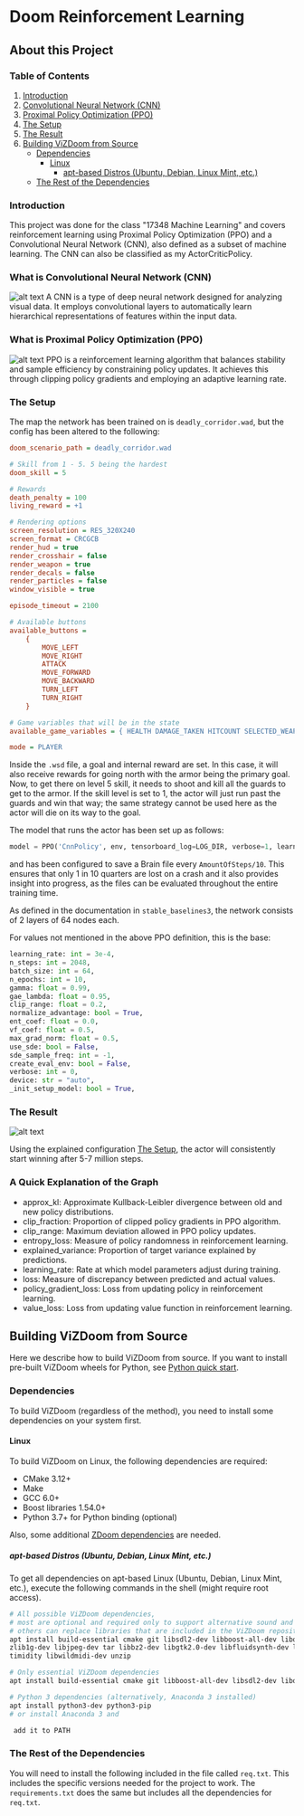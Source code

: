 # Doom Reinforcement Learning

## About this Project
### Table of Contents
1. [Introduction](#introduction)
2. [Convolutional Neural Network (CNN)](#convolutional-neural-network-cnn)
3. [Proximal Policy Optimization (PPO)](#proximal-policy-optimization-ppo)
4. [The Setup](#the-setup)
5. [The Result](#the-result)
6. [Building ViZDoom from Source](#building-vizdoom-from-source)
   - [Dependencies](#dependencies)
     - [Linux](#linux)
       - [apt-based Distros (Ubuntu, Debian, Linux Mint, etc.)](#apt-based-distros-ubuntu-debian-linux-mint-etc)
   - [The Rest of the Dependencies](#the-rest-of-the-dependencies)

### Introduction 
This project was done for the class "17348 Machine Learning" and covers reinforcement learning using Proximal Policy Optimization (PPO) and a Convolutional Neural Network (CNN), also defined as a subset of machine learning. The CNN can also be classified as my ActorCriticPolicy.

### What is Convolutional Neural Network (CNN)
![alt text](img/max.png)
A CNN is a type of deep neural network designed for analyzing visual data. It employs convolutional layers to automatically learn hierarchical representations of features within the input data.

### What is Proximal Policy Optimization (PPO)
![alt text](img/High-level-diagram-of-the-proximal-policy-optimization-algorithm.png)
PPO is a reinforcement learning algorithm that balances stability and sample efficiency by constraining policy updates. It achieves this through clipping policy gradients and employing an adaptive learning rate.

### The Setup
The map the network has been trained on is `deadly_corridor.wad`, but the config has been altered to the following:

```cfg
doom_scenario_path = deadly_corridor.wad

# Skill from 1 - 5. 5 being the hardest
doom_skill = 5

# Rewards
death_penalty = 100
living_reward = +1

# Rendering options
screen_resolution = RES_320X240
screen_format = CRCGCB
render_hud = true
render_crosshair = false
render_weapon = true
render_decals = false
render_particles = false
window_visible = true

episode_timeout = 2100

# Available buttons
available_buttons =
	{
		MOVE_LEFT
		MOVE_RIGHT
		ATTACK
		MOVE_FORWARD
		MOVE_BACKWARD
		TURN_LEFT
		TURN_RIGHT
	}

# Game variables that will be in the state
available_game_variables = { HEALTH DAMAGE_TAKEN HITCOUNT SELECTED_WEAPON_AMMO }

mode = PLAYER
```

Inside the `.wsd` file, a goal and internal reward are set. In this case, it will also receive rewards for going north with the armor being the primary goal. Now, to get there on level 5 skill, it needs to shoot and kill all the guards to get to the armor. If the skill level is set to 1, the actor will just run past the guards and win that way; the same strategy cannot be used here as the actor will die on its way to the goal.

The model that runs the actor has been set up as follows:

```python
model = PPO('CnnPolicy', env, tensorboard_log=LOG_DIR, verbose=1, learning_rate=0.00005, n_steps=2048)
```

and has been configured to save a Brain file every `AmountOfSteps/10`. This ensures that only 1 in 10 quarters are lost on a crash and it also provides insight into progress, as the files can be evaluated throughout the entire training time.

As defined in the documentation in `stable_baselines3`, the network consists of 2 layers of 64 nodes each.

For values not mentioned in the above PPO definition, this is the base:

```python 
learning_rate: int = 3e-4,
n_steps: int = 2048,
batch_size: int = 64,
n_epochs: int = 10,
gamma: float = 0.99,
gae_lambda: float = 0.95,
clip_range: float = 0.2,
normalize_advantage: bool = True,
ent_coef: float = 0.0,
vf_coef: float = 0.5,
max_grad_norm: float = 0.5,
use_sde: bool = False,
sde_sample_freq: int = -1,
create_eval_env: bool = False,
verbose: int = 0,
device: str = "auto",
_init_setup_model: bool = True,
```

### The Result
![alt text](img/image.png)

Using the explained configuration [The Setup](#the-setup), the actor will consistently start winning after 5-7 million steps. 

### A Quick Explanation of the Graph

- approx_kl: Approximate Kullback-Leibler divergence between old and new policy distributions.
- clip_fraction: Proportion of clipped policy gradients in PPO algorithm.
- clip_range: Maximum deviation allowed in PPO policy updates.
- entropy_loss: Measure of policy randomness in reinforcement learning.
- explained_variance: Proportion of target variance explained by predictions.
- learning_rate: Rate at which model parameters adjust during training.
- loss: Measure of discrepancy between predicted and actual values.
- policy_gradient_loss: Loss from updating policy in reinforcement learning.
- value_loss: Loss from updating value function in reinforcement learning.

## Building ViZDoom from Source

Here we describe how to build ViZDoom from source.
If you want to install pre-built ViZDoom wheels for Python, see [Python quick start](./pythonQuickstart.md).

### Dependencies

To build ViZDoom (regardless of the method), you need to install some dependencies on your system first.

#### Linux

To build ViZDoom on Linux, the following dependencies are required:
* CMake 3.12+
* Make
* GCC 6.0+
* Boost libraries 1.54.0+
* Python 3.7+ for Python binding (optional)

Also, some additional [ZDoom dependencies](http://zdoom.org/wiki/Compile_ZDoom_on_Linux) are needed.

##### apt-based Distros (Ubuntu, Debian, Linux Mint, etc.)

To get all dependencies on apt-based Linux (Ubuntu, Debian, Linux Mint, etc.), execute the following commands in the shell (might require root access).

```sh
# All possible ViZDoom dependencies,
# most are optional and required only to support alternative sound and music backends in the engine
# others can replace libraries that are included in the ViZDoom repository
apt install build-essential cmake git libsdl2-dev libboost-all-dev libopenal-dev \
zlib1g-dev libjpeg-dev tar libbz2-dev libgtk2.0-dev libfluidsynth-dev libgme-dev \
timidity libwildmidi-dev unzip

# Only essential ViZDoom dependencies
apt install build-essential cmake git libboost-all-dev libsdl2-dev libopenal-dev

# Python 3 dependencies (alternatively, Anaconda 3 installed)
apt install python3-dev python3-pip
# or install Anaconda 3 and

 add it to PATH
```

### The Rest of the Dependencies
You will need to install the following included in the file called `req.txt`. This includes the specific versions needed for the project to work. The `requirements.txt` does the same but includes all the dependencies for `req.txt`.